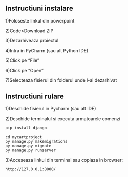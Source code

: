 
## Instructiuni instalare

1)Foloseste linkul din powerpoint

2)Code>Download ZIP

3)Dezarhiveaza proiectul

4)Intra in PyCharm (sau alt Python IDE)

5)Click pe “File”

6)Click pe “Open”

7)Selecteaza fisierul din folderul unde l-ai dezarhivat

## Instructiuni rulare 

1)Deschide fisierul in Pycharm (sau alt IDE)

2)Deschide terminalul si executa urmatoarele comenzi 
```
pip install django

```
```
cd mycartproject
py manage.py makemigrations
py manage.py migrate
py manage.py runserver
```
3)Acceseaza linkul din terminal sau copiaza in browser:
```
http://127.0.0.1:8000/
```
